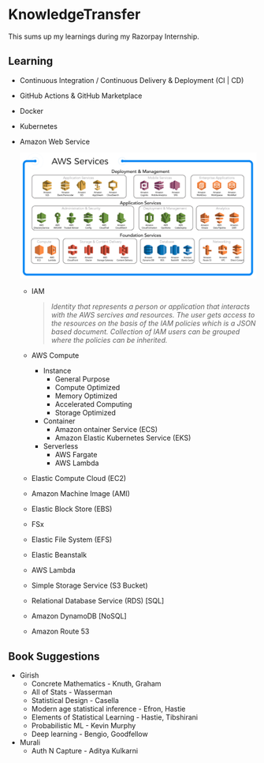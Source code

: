 # KnowledgeTransfer

This sums up my learnings during my Razorpay Internship.


## Learning

- Continuous Integration / Continuous Delivery & Deployment (CI | CD)

- GitHub Actions & GitHub Marketplace

- Docker

- Kubernetes

- Amazon Web Service 

    <img src = "images/aws_mindmap.png">

    - IAM
        > *Identity that represents a person or application that interacts with the AWS sercives and resources.*
        > *The user gets access to the resources on the basis of the IAM policies which is a JSON based document.*
        > *Collection of IAM users can be grouped where the policies can be inherited.*
    
    - AWS Compute
        - Instance
            - General Purpose
            - Compute Optimized
            - Memory Optimized
            - Accelerated Computing
            - Storage Optimized
        - Container
            - Amazon ontainer Service (ECS)
            - Amazon Elastic Kubernetes Service (EKS)
        - Serverless
            - AWS Fargate
            - AWS Lambda

    - Elastic Compute Cloud (EC2)
    - Amazon Machine Image (AMI)
    - Elastic Block Store (EBS)
    - FSx
    - Elastic File System (EFS)
    - Elastic Beanstalk
    - AWS Lambda
    - Simple Storage Service (S3 Bucket)
    - Relational Database Service (RDS) [SQL]
    - Amazon DynamoDB [NoSQL]
    - Amazon Route 53


## Book Suggestions

- Girish
    - Concrete Mathematics - Knuth, Graham
    - All of Stats - Wasserman 
    - Statistical Design - Casella 
    - Modern age statistical inference - Efron, Hastie
    - Elements of Statistical Learning - Hastie, Tibshirani
    - Probabilistic ML - Kevin Murphy
    - Deep learning - Bengio, Goodfellow
- Murali
    - Auth N Capture - Aditya Kulkarni